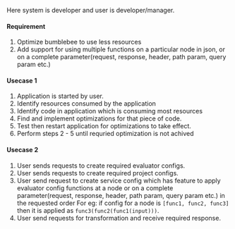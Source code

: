 Here system is developer and user is developer/manager.
#### Requirement
1) Optimize bumblebee to use less resources
2) Add support for using multiple functions on a particular node in json, or on a complete parameter(request, response, header, path param, query param etc.)

#### Usecase 1
1) Application is started by user.
2) Identify resources consumed by the application
3) Identify code in application which is consuming most resources
4) Find and implement optimizations for that piece of code.
5) Test then restart application for optimizations to take effect.
6) Perform steps 2 - 5 until requried optimization is not achived

#### Usecase 2
1) User sends requests to create required evaluator configs.
2) User sends requests to create required project configs.
3) User send request to create service config which has feature to apply evaluator config functions at a node or on a complete parameter(request, response, header, path param, query param etc.) in the requested order
For eg: if config for a node is 
`[func1, func2, func3]` then it is applied as `func3(func2(func1(input)))`.
4) User send requests for transformation and receive required response.